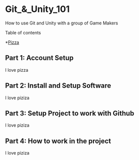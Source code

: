 # Git_&_Unity_101
How to use Git and Unity with a group of Game Makers

Table of contents

*[Pizza](https://github.com/vittorio-corbo/Git_-_Unity_101/blob/main/README.md#part-2-install-and-setup-software)

## Part 1: Account Setup
I love pizza

## Part 2: Install and Setup Software
I love piziza

## Part 3: Setup Project to work with Github
I love piziza

## Part 4: How to work in the project
I love piziza
